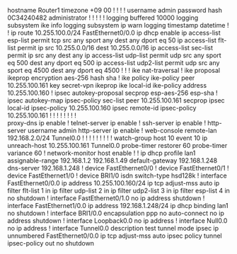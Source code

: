 hostname Router1
timezone +09 00
!
!
!
!
username admin password hash 0C34240482 administrator
!
!
!
!
!
logging buffered 10000
logging subsystem ike info
logging subsystem ip warn
logging timestamp datetime
!
!
ip route 10.255.100.0/24 FastEthernet0/0.0
ip dhcp enable
ip access-list esp-list permit tcp src any sport any dest any dport eq 50
ip access-list flt-list permit ip src 10.255.0.0/16 dest 10.255.0.0/16
ip access-list sec-list permit ip src any dest any
ip access-list udp-list permit udp src any sport eq 500 dest any dport eq 500
ip access-list udp2-list permit udp src any sport eq 4500 dest any dport eq 4500
!
!
!
ike nat-traversal
!
ike proposal ikeprop encryption aes-256 hash sha
!
ike policy ike-policy peer 10.255.100.161 key secret-vpn ikeprop
ike local-id ike-policy address 10.255.100.160
!
ipsec autokey-proposal secprop esp-aes-256 esp-sha
!
ipsec autokey-map ipsec-policy sec-list peer 10.255.100.161 secprop
ipsec local-id ipsec-policy 10.255.100.160
ipsec remote-id ipsec-policy 10.255.100.161
!
!
!
!
!
!
!
!       
proxy-dns ip enable
!
telnet-server ip enable
!
ssh-server ip enable
!
http-server username admin
http-server ip enable
!
web-console remote-lan 192.168.2.0/24 Tunnel0.0
!
!
!
!
!
!
!
!
!
watch-group host 10
  event 10 ip unreach-host 10.255.100.161 Tunnel0.0
  probe-timer restorer 60
  probe-timer variance 60
!
network-monitor host enable
!
!
ip dhcp profile lan1
  assignable-range 192.168.1.2 192.168.1.49
  default-gateway 192.168.1.248
  dns-server 192.168.1.248
!
device FastEthernet0/0
!
device FastEthernet0/1
!
device FastEthernet1/0
!
device BRI1/0
  isdn switch-type hsd128k
!
interface FastEthernet0/0.0
  ip address 10.255.100.160/24
  ip tcp adjust-mss auto
  ip filter flt-list 1 in
  ip filter udp-list 2 in
  ip filter udp2-list 3 in
  ip filter esp-list 4 in
  no shutdown
!
interface FastEthernet0/1.0
  no ip address
  shutdown
!
interface FastEthernet1/0.0
  ip address 192.168.1.248/24
  ip dhcp binding lan1
  no shutdown
!
interface BRI1/0.0
  encapsulation ppp
  no auto-connect
  no ip address
  shutdown
!
interface Loopback0.0
  no ip address
!
interface Null0.0
  no ip address
!
interface Tunnel0.0
  description test
  tunnel mode ipsec
  ip unnumbered FastEthernet0/0.0
  ip tcp adjust-mss auto
  ipsec policy tunnel ipsec-policy out
  no shutdown